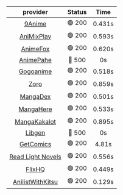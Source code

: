 | **provider** | **Status** | **Time** |
|:--------:|:------:|:----:|
|  [9Anime](https://9anime.to)  | 🟢 200 | 0.431s |
|  [AniMixPlay](https://animixplay.to)  | 🟢 200 | 0.593s |
|  [AnimeFox](https://animefox.tv)  | 🟢 200 | 0.620s |
| [AnimePahe](https://animepahe.com) | 🔴 500 | 0s |
|  [Gogoanime](https://gogoanime.gg)  | 🟢 200 | 0.518s |
|  [Zoro](https://zoro.to)  | 🟢 200 | 0.859s |
|  [MangaDex](https://mangadex.org)  | 🟢 200 | 0.501s |
|  [MangaHere](http://www.mangahere.cc)  | 🟢 200 | 0.533s |
|  [MangaKakalot](https://mangakakalot.com)  | 🟢 200 | 0.895s |
| [Libgen](http://libgen) | 🔴 500 | 0s |
|  [GetComics](https://getcomics.info/)  | 🟢 200 | 4.81s |
|  [Read Light Novels](https://readlightnovels.net)  | 🟢 200 | 0.556s |
|  [FlixHQ](https://flixhq.to)  | 🟢 200 | 0.449s |
|  [AnilistWithKitsu](https://anilist.co/)  | 🟢 200 | 0.129s |

